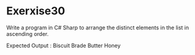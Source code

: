 # Exerxise30
Write a program in C# Sharp to arrange the distinct elements in the list in ascending order.

Expected Output :
Biscuit
Brade
Butter
Honey
